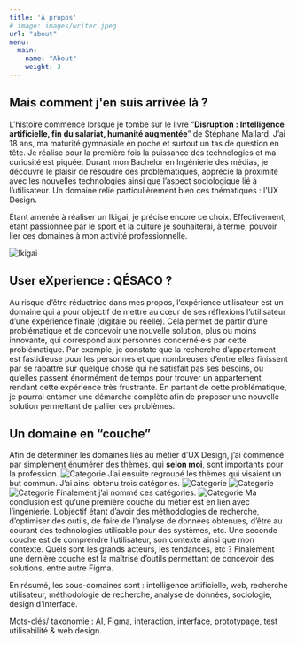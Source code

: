 ```yaml
---
title: 'À propos'
# image: images/writer.jpeg
url: "about"
menu:
  main:
    name: "About"
    weight: 3
---
```


## Mais comment j'en suis arrivée là ?

L’histoire commence lorsque je tombe sur le livre “**Disruption : Intelligence artificielle, fin du salariat, humanité augmentée**” de Stéphane Mallard. J’ai 18 ans, ma maturité gymnasiale en poche et surtout un tas de question en tête. Je réalise pour la première fois la puissance des technologies et ma curiosité est piquée. Durant mon Bachelor en Ingénierie des médias, je découvre le plaisir de résoudre des problématiques, apprécie la proximité avec les nouvelles technologies ainsi que l’aspect sociologique lié à l’utilisateur. Un domaine relie particulièrement bien ces thématiques : l’UX Design.

Étant amenée à réaliser un Ikigai, je précise encore ce choix. Effectivement, étant passionnée par le sport et la culture je souhaiterai, à terme, pouvoir lier ces domaines à mon activité professionnelle.

![Ikigai](/labveilletech/images/Ikigai.png)


## User eXperience : QÉSACO ?

Au risque d’être réductrice dans mes propos, l’expérience utilisateur est un domaine qui a pour objectif de mettre au cœur de ses réflexions l’utilisateur d’une expérience finale (digitale ou réelle). Cela permet de partir d’une problématique et de concevoir une nouvelle solution, plus ou moins innovante, qui correspond aux personnes concerné·e·s par cette problématique. Par exemple, je constate que la recherche d’appartement est fastidieuse pour les personnes et que nombreuses d’entre elles finissent par se rabattre sur quelque chose qui ne satisfait pas ses besoins, ou qu’elles passent énormément de temps pour trouver un appartement, rendant cette expérience très frustrante. En partant de cette problématique, je pourrai entamer une démarche complète afin de proposer une nouvelle solution permettant de pallier ces problèmes.

## Un domaine en “couche”

Afin de déterminer les domaines liés au métier d’UX Design, j’ai commencé par simplement énumérer des thèmes, qui **selon moi**, sont importants pour la profession. 
![Categorie](/labveilletech/images/01_categorie.png)
J’ai ensuite regroupé les thèmes qui visaient un but commun. J’ai ainsi obtenu trois catégories.
![Categorie](/labveilletech/images/02_categorie.png)
![Categorie](/labveilletech/images/03_categorie.png)
![Categorie](/labveilletech/images/04_categorie.png)
Finalement j’ai nommé ces catégories.
![Categorie](/labveilletech/images/05_categorie.png)
Ma conclusion est qu’une première couche du métier est en lien avec l’ingénierie. L’objectif étant d’avoir des méthodologies de recherche, d’optimiser des outils, de faire de l’analyse de données obtenues, d’être au courant des technologies utilisable pour des systèmes, etc. Une seconde couche est de comprendre l’utilisateur, son contexte ainsi que mon contexte. Quels sont les grands acteurs, les tendances, etc ? Finalement une dernière couche est la maîtrise d’outils permettant de concevoir des solutions, entre autre Figma. 

En résumé, les sous-domaines sont : intelligence artificielle, web, recherche utilisateur, méthodologie de recherche, analyse de données, sociologie, design d’interface. 

Mots-clés/ taxonomie : AI, Figma, interaction, interface, prototypage, test utilisabilité & web design.